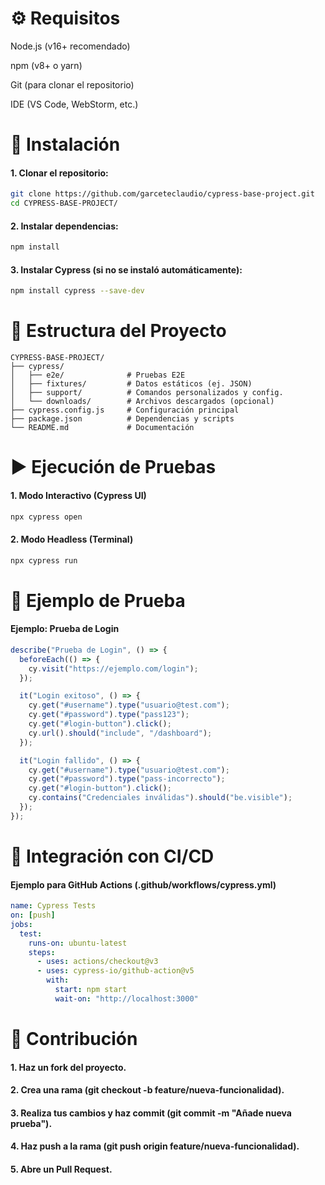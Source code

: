 # ⚙️ Requisitos

Node.js (v16+ recomendado)

npm (v8+ o yarn)

Git (para clonar el repositorio)

IDE (VS Code, WebStorm, etc.)

# 🚀 Instalación

#### 1. Clonar el repositorio:

```bash
git clone https://github.com/garceteclaudio/cypress-base-project.git
cd CYPRESS-BASE-PROJECT/
```

#### 2. Instalar dependencias:

```bash
npm install
```

#### 3. Instalar Cypress (si no se instaló automáticamente):

```bash
npm install cypress --save-dev
```

# 📂 Estructura del Proyecto

```text
CYPRESS-BASE-PROJECT/
├── cypress/
│   ├── e2e/              # Pruebas E2E
│   ├── fixtures/         # Datos estáticos (ej. JSON)
│   ├── support/          # Comandos personalizados y config.
│   └── downloads/        # Archivos descargados (opcional)
├── cypress.config.js     # Configuración principal
├── package.json          # Dependencias y scripts
└── README.md             # Documentación
```

# ▶️ Ejecución de Pruebas

#### 1. Modo Interactivo (Cypress UI)

```bash
npx cypress open
```

#### 2. Modo Headless (Terminal)

```bash
npx cypress run
```

# 📝 Ejemplo de Prueba

#### Ejemplo: Prueba de Login

```javascript
describe("Prueba de Login", () => {
  beforeEach(() => {
    cy.visit("https://ejemplo.com/login");
  });

  it("Login exitoso", () => {
    cy.get("#username").type("usuario@test.com");
    cy.get("#password").type("pass123");
    cy.get("#login-button").click();
    cy.url().should("include", "/dashboard");
  });

  it("Login fallido", () => {
    cy.get("#username").type("usuario@test.com");
    cy.get("#password").type("pass-incorrecto");
    cy.get("#login-button").click();
    cy.contains("Credenciales inválidas").should("be.visible");
  });
});
```

# 🔁 Integración con CI/CD

#### Ejemplo para GitHub Actions (.github/workflows/cypress.yml)

```yaml
name: Cypress Tests
on: [push]
jobs:
  test:
    runs-on: ubuntu-latest
    steps:
      - uses: actions/checkout@v3
      - uses: cypress-io/github-action@v5
        with:
          start: npm start
          wait-on: "http://localhost:3000"
```

# 🤝 Contribución

#### 1. Haz un fork del proyecto.

#### 2. Crea una rama (git checkout -b feature/nueva-funcionalidad).

#### 3. Realiza tus cambios y haz commit (git commit -m "Añade nueva prueba").

#### 4. Haz push a la rama (git push origin feature/nueva-funcionalidad).

#### 5. Abre un Pull Request.
